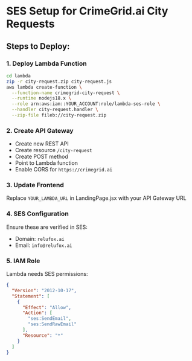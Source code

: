 # SES Setup for CrimeGrid.ai City Requests

## Steps to Deploy:

### 1. Deploy Lambda Function
```bash
cd lambda
zip -r city-request.zip city-request.js
aws lambda create-function \
  --function-name crimegrid-city-request \
  --runtime nodejs18.x \
  --role arn:aws:iam::YOUR_ACCOUNT:role/lambda-ses-role \
  --handler city-request.handler \
  --zip-file fileb://city-request.zip
```

### 2. Create API Gateway
- Create new REST API
- Create resource `/city-request`
- Create POST method
- Point to Lambda function
- Enable CORS for `https://crimegrid.ai`

### 3. Update Frontend
Replace `YOUR_LAMBDA_URL` in LandingPage.jsx with your API Gateway URL

### 4. SES Configuration
Ensure these are verified in SES:
- Domain: `relufox.ai`
- Email: `info@relufox.ai`

### 5. IAM Role
Lambda needs SES permissions:
```json
{
  "Version": "2012-10-17",
  "Statement": [
    {
      "Effect": "Allow",
      "Action": [
        "ses:SendEmail",
        "ses:SendRawEmail"
      ],
      "Resource": "*"
    }
  ]
}
```